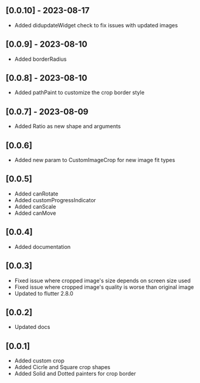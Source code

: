 ## [0.0.10] - 2023-08-17

* Added didupdateWidget check to fix issues with updated images

## [0.0.9] - 2023-08-10

* Added borderRadius

## [0.0.8] - 2023-08-10

* Added pathPaint to customize the crop border style

## [0.0.7] - 2023-08-09

* Added Ratio as new shape and arguments

## [0.0.6]

* Added new param to CustomImageCrop for new image fit types

## [0.0.5]

* Added canRotate
* Added customProgressIndicator
* Added canScale
* Added canMove

## [0.0.4]

* Added documentation

## [0.0.3]

* Fixed issue where cropped image's size depends on screen size used
* Fixed issue where cropped image's quality is worse than original image
* Updated to flutter 2.8.0

## [0.0.2]

* Updated docs

## [0.0.1]

* Added custom crop
* Added Cicrle and Square crop shapes
* Added Solid and Dotted painters for crop border

